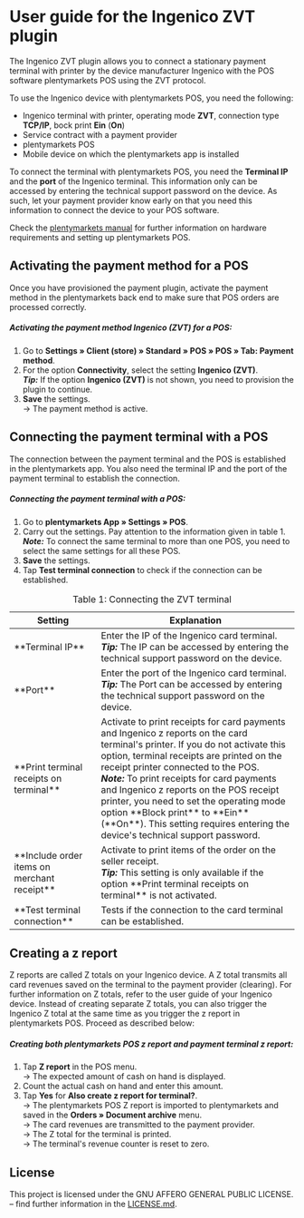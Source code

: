 # User guide for the Ingenico ZVT plugin

The Ingenico ZVT plugin allows you to connect a stationary payment terminal with printer by the device manufacturer Ingenico with the POS software plentymarkets POS using the ZVT protocol.

To use the Ingenico device with plentymarkets POS, you need the following:

* Ingenico terminal with printer, operating mode **ZVT**, connection type **TCP/IP**, bock print **Ein** (**On**)
* Service contract with a payment provider
* plentymarkets POS
* Mobile device on which the plentymarkets app is installed

<div class="alert alert-warning" role="alert">
To connect the terminal with plentymarkets POS, you need the <b>Terminal IP</b> and the <b>port</b> of the Ingenico terminal. This information only can be accessed by entering the technical support password on the device. As such, let your payment provider know early on that you need this information to connect the device to your POS software.
</div>

Check the [plentymarkets manual](https://knowledge.plentymarkets.com/omni-channel/pos/pos-einrichten) for further information on hardware requirements and setting up plentymarkets POS.

<div class="container-toc"></div>

## Activating the payment method for a POS

Once you have provisioned the payment plugin, activate the payment method in the plentymarkets back end to make sure that POS orders are processed correctly.

##### Activating the payment method Ingenico (ZVT) for a POS:

1. Go to **Settings » Client (store) » Standard » POS » POS » Tab: Payment method**.
2. For the option **Connectivity**, select the setting **Ingenico (ZVT)**. <br />
<b><i>Tip:</i></b> If the option **Ingenico (ZVT)** is not shown, you need to provision the plugin to continue.
3. **Save** the settings.<br /> → The payment method is active.

## Connecting the payment terminal with a POS

The connection between the payment terminal and the POS is established in the plentymarkets app. You also need the terminal IP and the port of the payment terminal to establish the connection.

##### Connecting the payment terminal with a POS:

1. Go to **plentymarkets App » Settings » POS**.
2. Carry out the settings. Pay attention to the information given in table 1. <br />
<b><i>Note:</i></b> To connect the same terminal to more than one POS,  you need to select the same settings for all these POS.
3. **Save** the settings.
4. Tap **Test terminal connection** to check if the connection can be established.

<table>
<caption>Table 1: Connecting the ZVT terminal</caption>
<thead>
<th>Setting</th>
<th>Explanation</th>
</thead>
<tbody>
<tr>
<td>**Terminal IP**</td>
<td>Enter the IP of the Ingenico card terminal. <br /> <b><i>Tip:</i></b> The IP can be accessed by entering the technical support password on the device.</td>
</tr>
<tr>
<td>**Port**</td>
<td>Enter the port of the Ingenico card terminal.<br /> <b><i>Tip:</i></b> The Port can be accessed by entering the technical support password on the device.</td>
</tr>
<tr>
<td>**Print terminal receipts on terminal**</td>
<td>Activate to print receipts for card payments and Ingenico z reports on the card terminal's printer. If you do not activate this option, terminal receipts are printed on the receipt printer connected to the POS. <br />
<b><i>Note:</i></b> To print receipts for card payments and Ingenico z reports on the POS receipt printer, you need to set the operating mode option **Block print** to **Ein** (**On**). This setting requires entering the device's technical support password.</td>
</tr>
<tr>
<td>**Include order items on merchant receipt**</td>
<td>Activate to print items of the order on the seller receipt.<br /> <b><i>Tip:</i></b> This setting is only available if the option **Print terminal receipts on terminal** is not activated.</td>
</tr>
<tr>
<td>**Test terminal connection**</td>
<td>Tests if the connection to the card terminal can be established.</td>
</tr>
</tbody>
</table>

## Creating a z report

Z reports are called Z totals on your Ingenico device. A Z total transmits all card revenues saved on the terminal to the payment provider (clearing). For further information on Z totals, refer to the user guide of your Ingenico device. Instead of creating separate Z totals, you can also trigger the Ingenico Z total at the same time as you trigger the z report in plentymarkets POS. Proceed as described below:

##### Creating both plentymarkets POS z report and payment terminal z report:

1. Tap **Z report** in the POS menu. <br />
 → The expected amount of cash on hand is displayed.
 2. Count the actual cash on hand and enter this amount.
 3. Tap **Yes** for **Also create z report for terminal?**. <br />
 → The plentymarkets POS Z report is imported to plentymarkets and saved in the **Orders » Document archive** menu. <br />
  → The card revenues are transmitted to the payment provider. <br />
  → The Z total for the terminal is printed. <br />
  → The terminal's revenue counter is reset to zero.

## License

This project is licensed under the GNU AFFERO GENERAL PUBLIC LICENSE. – find further information in the [LICENSE.md](https://github.com/plentymarkets/plugin-etsy/blob/master/LICENSE.md).
